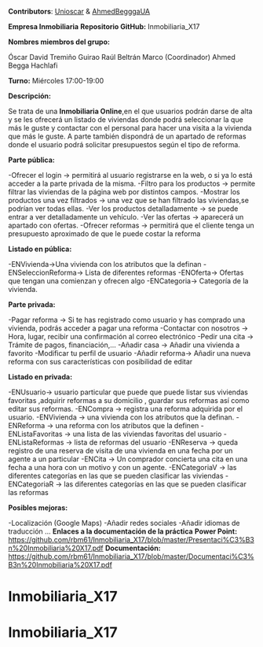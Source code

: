 **Contributors**: [Unioscar](https://github.com/Unioscar) & [AhmedBegggaUA](https://github.com/AhmedBegggaUA)

**Empresa Inmobiliaria**
**Repositorio GitHub:** Inmobiliaria_X17

**Nombres miembros del grupo:**

Óscar David Tremiño Guirao
Raúl Beltrán Marco (Coordinador)
Ahmed Begga Hachlafi

**Turno:**
Miércoles 17:00-19:00

**Descripción:**

Se trata de una **Inmobiliaria Online**,en el que usuarios podrán darse de alta y se les ofrecerá un listado de viviendas donde podrá seleccionar la que más le guste y contactar con el personal para hacer una visita a la vivienda que más le guste. A parte también dispondrá de un apartado de reformas donde el usuario podrá solicitar presupuestos según el tipo de reforma. 

**Parte pública:**

-Ofrecer el login -> permitirá al usuario registrarse en la web, o si ya lo está acceder a la parte privada de la misma. 
-Filtro para los productos -> permite filtrar las viviendas de la página web por distintos campos.
 -Mostrar los productos una vez filtrados -> una vez que se han filtrado las viviendas,se podrían ver todas ellas.
 -Ver los productos detalladamente -> se puede entrar a ver detalladamente un vehículo. -Ver las ofertas -> aparecerá un apartado con ofertas.
-Ofrecer reformas -> permitirá que el cliente tenga un presupuesto aproximado de que le puede costar la reforma

**Listado en pública:**

-ENVivienda->Una vivienda con los atributos que la definan
-ENSeleccionReforma-> Lista de diferentes reformas 
-ENOferta-> Ofertas que tengan una comienzan y ofrecen algo
-ENCategoria-> Categoría de la vivienda.

**Parte privada:**

-Pagar reforma -> Si te has registrado como usuario y has comprado una vivienda, podrás acceder a pagar una reforma
-Contactar con nosotros -> Hora, lugar, recibir una confirmación al correo electrónico
-Pedir una cita -> Trámite de pagos, financiación,...
-Añadir casa -> Añadir una vivienda a favorito
-Modificar tu perfil de usuario
-Añadir reforma-> Añadir una nueva reforma con sus características con posibilidad de editar 

**Listado en privada:**

-ENUsuario-> usuario particular que puede que puede listar sus viviendas favoritas ,adquirir reformas a su domicilio , guardar sus reformas así como editar sus reformas.
-ENCompra -> registra una reforma adquirida por el usuario.
-ENVivienda -> una vivienda con los atributos que la definan.
-ENReforma -> una reforma con los atributos que la definen
-ENListaFavoritas -> una lista de las viviendas favoritas del usuario
-ENListaReformas -> lista de reformas del usuario
-ENReserva -> queda registro de una reserva de visita de una vivienda en una fecha por un agente a un particular
-ENCita -> Un comprador concierta una cita en una fecha a una hora con un motivo y con un agente. 
-ENCategoriaV -> las diferentes categorías en las que se pueden clasificar las viviendas
-ENCategoriaR -> las diferentes categorías en las que se pueden clasificar las reformas



**Posibles mejoras:**

-Localización (Google Maps)
-Añadir redes sociales
-Añadir idiomas de traducción 
...
**Enlaces a la documentación de la práctica**
**Power Point:** https://github.com/rbm61/Inmobiliaria_X17/blob/master/Presentaci%C3%B3n%20Inmobiliaria%20X17.pdf
**Documentación:** https://github.com/rbm61/Inmobiliaria_X17/blob/master/Documentaci%C3%B3n%20Inmobiliaria%20X17.pdf
# Inmobiliaria_X17
# Inmobiliaria_X17
